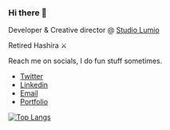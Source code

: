 ### Hi there 👋 

Developer & Creative director @ [Studio Lumio](https://studiolumio.com/)

Retired Hashira ⚔️


 Reach me on socials, I do fun stuff sometimes.
 
- [Twitter](https://twitter.com/JoBenEtuk)
- [Linkedin](https://www.linkedin.com/in/josiah-etuk-8a54a61ba/)
- [Email](mailto:etukjosiahbenjamin@gmail.com)
- [Portfolio](https://www.jobenetuk.dev/)

<!-- ![Josiah's GitHub stats](https://github-readme-stats.vercel.app/api?username=JoBenEtuk&show_icons=true&theme=material-palenight&count_private=true&hide=issues,contribs) -->
[![Top Langs](https://github-readme-stats.vercel.app/api/top-langs/?username=JoBenEtuk&theme=ayu-mirage&langs_count=8&layout=compact)](https://github.com/JoBenEtuk/github-readme-stats)
